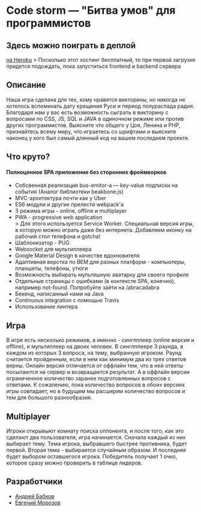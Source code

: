 <h1> Code storm — "Битва умов" для программистов</h1>
<h2>Здесь можно поиграть в деплой</h2>
<a href="https://frontend-drive.herokuapp.com/">на Heroku</a>
> Посколько этот хостинг бесплатный, то при первой загрузке придется подождать, пока запуститься frontend и backend сервера
<h2>Описание</h2>
Наша игра сделана для тех, кому нравятся викторины, но никогда не хотелось вспоминать дату крещения Руси и период полураспада радия. Благодаря нам у вас есть возможность сыграть в викторину с вопросами по CSS, JS, SQL и JAVA в одиночном режиме или против других программистов. Выясните что общего у Цоя, Ленина и PHP, признайтесь всему миру, что играетесь со шрифтами и выясните наконец у кого был самый длинный код на вашем последнем проекте. 
<h2>Что круто?</h2>
<h4>Полноценное SPA приложение без сторонних фреймворков</h4>
<ul>
  <li>Собсвенная реализация bus-emitor-a — key-value подписки на события (Аналог библиотеки beakbone.js) </li>
  <li>MVC-архитектура почти как у Uber</li>
  <li>ES6 модули и другие прелести webpack'a</li>
  <li>3 режима игры - online, offline и multiplayer</li>
  <li>PWA - progressive web application</li>
  > Для этого используется Service Worker. Специальная версия игры, в которую можно играть даже без интернета. Добавляем иконку на рабочий стол телефона и gotcha! 
  <li>Шаблонизатор - PUG</li>
  <li>Websocket для мультиплеера</li>
  <li>Google Material Design в качестве вдохновителя</li>
  <li>Адаптивная верстка по BEM для разных платформ - компьютеры, планшеты, телефоны, утюги</li>
  <li>Возможность выбирать мультяшную аватарку для своего профиля </li>
  <li>Отдельные страницы с ошибками (в контексте SPA, конечно), например not-found. Попробуйте зайти на /abracadabra</li> 
  <li>Бекенд, написанный нами на Java</li>
  <li>Continuous integration с помощью Travis</li>
  <li>Использование линтера</li>
</ul>

<h2>Игра</h2>
В игре есть несколько режимов, а именно - синглплеер (online версия и offline), и мультиплеер на двоих человек.
В синглплеере 3 раунда, в каждом из которых 3 вопроса, на тему, выбранную игроком. Раунд считается пройденным, если в нем как минимум два из трех ответов верны. 
Онлайн версия отличается от оффлайн тем, что в ней ответы посылаются на сервер и возвращается результат. А в оффлайн версии ограниченное количество заранее подготовленных вопросов
с ответами. К сожалению, пока количество вопросов в обоих версиях игры совпадает, но в будущем мы расширим количество вопросов и тем для 
большого разнообразия.

<h2>Multiplayer</h2>
Игроки открывыют комнату поиска оппонента, и после того, как это сделают два пользователя, игра начинается.
Сначала каждый из них выбирает тему. Тема игрока, выбравшего быстрее противника, будет первой. Вторая тема - выбирается случайным образом.
И последняя будет выбором оставшегося игрока. Победитель получает 1 очко, которое сразу можно проверить в таблице лидеров.

<h2>Разработчики</h2>
<ul>
<li><a href="https://github.com/Andreynnt">Андрей Бабков</a></li>
<li><a href="https://github.com/eugenmorozov">Евгений Морозов</a></li>
</ul>